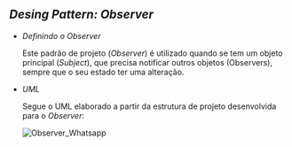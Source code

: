 ## _Desing Pattern: Observer_

* _Definindo o Observer_

    Este padrão de projeto (_Observer_) é utilizado quando se tem um objeto principal (_Subject_), que precisa notificar outros objetos (Observers), sempre que o seu estado ter uma alteração.


* _UML_

    Segue o UML elaborado a partir da estrutura de projeto desenvolvida para o _Observer_:

  ![Observer_Whatsapp](https://github.com/user-attachments/assets/ac941cd5-b64e-43db-b46e-4b4126cff43d)
